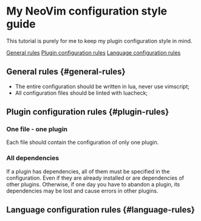 # My NeoVim configuration style guide

This tutorial is purely for me to keep my plugin configuration style in mind.

[General rules](#general-rules)
[Plugin configuration rules](#plugin-rules)
[Language configuration rules](#language-rules)

## General rules {#general-rules}

- The entire configuration should be written in lua, never use vimscript;
- All configuration files should be linted with luacheck;

## Plugin configuration rules {#plugin-rules}

### One file - one plugin

Each file should contain the configuration of only one plugin.

### All dependencies

If a plugin has dependencies, all of them must be specified in the configuration.
Even if they are already installed or are dependencies of other plugins.
Otherwise, if one day you have to abandon a plugin, its dependencies may be lost and cause errors in other plugins.

## Language configuration rules {#language-rules}

